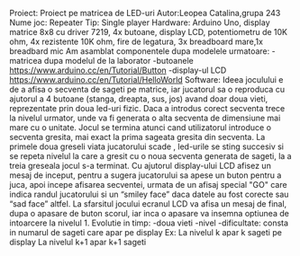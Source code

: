 Proiect: Proiect pe matricea de LED-uri
Autor:Leopea Catalina,grupa 243
 Nume joc: Repeater
 Tip: Single player
Hardware: Arduino Uno, display matrice 8x8 cu driver 7219, 4x butoane, display LCD,
potentiometru de 10K ohm,
4x rezistente 10K ohm, fire de legatura, 3x breadboard mare,1x breadbard mic
Am asamblat componentele dupa modelele urmatoare:
-matricea dupa modelul de la laborator
-butoanele https://www.arduino.cc/en/Tutorial/Button
-display-ul LCD https://www.arduino.cc/en/Tutorial/HelloWorld
 Software:
Ideea joculului e de a afisa o secventa de sageti pe matrice, iar jucatorul sa o reproduca cu
ajutorul a 4 butoane (stanga, dreapta, sus, jos) avand doar doua vieti, reprezentate prin doua led-uri fizic.
Daca a introdus corect secventa trece la nivelul urmator, unde va fi generata o alta secventa de
dimensiune mai mare cu o unitate.
Jocul se termina atunci cand utilizatorul introduce o secventa gresita, mai exact la prima sageata
gresita din secventa. La primele doua greseli viata jucatorului scade , led-urile se sting succesiv si se repeta nivelul la care a
gresit cu o noua secventa generata de sageti, la a treia greseala jocul s-a terminat.
Cu ajutorul display-ului LCD afisez un mesaj de inceput, pentru a sugera jucatorului sa apese un
buton pentru a juca, apoi incepe afisarea secventei, urmata de un afisaj special "GO" care indica
randul jucatorului si un “smiley face” daca datele au fost corecte sau “sad face” altfel. La
sfarsitul jocului ecranul LCD va afisa un mesaj de final, dupa o apasare de buton scorul, iar inca
o apasare va insemna optiunea de intoarcere la nivelul 1.
Evolutie in timp:
-doua vieti
-nivel
-dificultate: consta in numarul de sageti care apar pe display
 Ex: La nivelul k apar k sageti pe display
 La nivelul k+1 apar k+1 sageti
